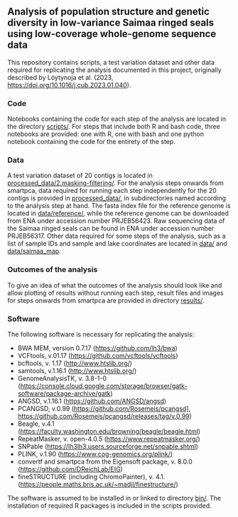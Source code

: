 ## Analysis of population structure and genetic diversity in low-variance Saimaa ringed seals using low-coverage whole-genome sequence data

This repository contains scripts, a test variation dataset and other data required for replicating the analysis documented in this project, originally described by Löytynoja et al. (2023, https://doi.org/10.1016/j.cub.2023.01.040).

### Code

Notebooks containing the code for each step of the analysis are located in the directory [scripts/](./scripts/). For steps that include both R and bash code, three notebooks are provided: one with R, one with bash and one python notebook containing the code for the entirety of the step. 

### Data

A test variation dataset of 20 contigs is located in [processed_data/2.masking-filtering/](./processed_data/2.masking-filtering/). For the analysis steps onwards from smartpca, data required for running each step independently for the 20 contigs is provided in [processed_data/](./processed_data/), in subdirectories named according to the analysis step at hand. The fasta index file for the reference genome is located in [data/reference/](./data/reference/), while the reference genome can be downloaded from ENA under accession number PRJEB56423. Raw sequencing data of the Saimaa ringed seals can be found in ENA under accession number PRJEB56317. Other data required for some steps of the analysis, such as a list of sample IDs and sample and lake coordinates are located in [data/](./data/) and [data/saimaa_map](./data/saimaa_map).

### Outcomes of the analysis

To give an idea of what the outcomes of the analysis should look like and allow plotting of results without running each step, result files and images for steps onwards from smartpca are provided in directory [results/](./results/). 

### Software

The following software is necessary for replicating the analysis:

  - BWA MEM, version 0.7.17 (https://github.com/lh3/bwa) 
  - VCFtools, v.01.17 (https://github.com/vcftools/vcftools)
  - bcftools, v. 1.17 (http://www.htslib.org/)
  - samtools, v.1.16.1 (http://www.htslib.org/)
  - GenomeAnalysisTK, v. 3.8-1-0 (https://console.cloud.google.com/storage/browser/gatk-software/package-archive/gatk)
  - ANGSD, v.1.16.1 (https://github.com/ANGSD/angsd)
  - PCANGSD, v.0.99 (https://github.com/Rosemeis/pcangsd], https://github.com/Rosemeis/pcangsd/releases/tag/v.0.99)
  - Beagle, v.4.1 (https://faculty.washington.edu/browning/beagle/beagle.html) 
  - RepeatMasker, v. open-4.0.5 (https://www.repeatmasker.org/)
  - SNPable (https://lh3lh3.users.sourceforge.net/snpable.shtml)
  - PLINK, v.1.90 (https://www.cog-genomics.org/plink/)
  - convertf and smartpca from the Eigensoft package, v. 8.0.0 (https://github.com/DReichLab/EIG)
  - fineSTRUCTURE (including ChromoPainter), v. 4.1. (https://people.maths.bris.ac.uk/~madjl/finestructure/)

The software is assumed to be installed in or linked to directory [bin/](./bin/). The installation of required R packages is included in the scripts provided. 
